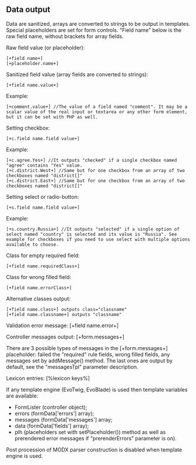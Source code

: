 ## Data output

Data are sanitized, arrays are converted to strings to be output in templates. Special placeholders are set for form controls. "Field name" below is the raw field name, without brackets for array fields.

Raw field value (or placeholder):
```
[+field name+]
[+placeholder.name+]
```

Sanitized field value (array fields are converted to strings): 
```
[+field name.value+]
```
Example:
```
[+comment.value+] //The value of a field named "comment". It may be a scalar value of the real input or textarea or any other form element, but it can be set with PHP as well. 
```

Setting checkbox: 
```
[+c.field name.field value+]
```
Example:
```
[+c.agree.Yes+] //It outputs "checked" if a single checkbox named "agree" contains "Yes" value.
[+c.district.West+] //Same but for one checkbox from an array of two checkboxes named "district[]"
[+c.district.East+] //Same but for one checkbox from an array of two checkboxes named "district[]"
```


Setting select or radio-button: 
```
[+s.field name.field value+]
```
Example:
```
[+s.country.Russia+] //It outputs "selected" if a single option of select named "country" is selected and its value is "Russia". See example for checkboxes if you need to use select with multiple options available to choose.
```

Class for empty required field:
```
[+field name.requiredСlass+]
```

Class for wrong filled field:
```
[+field name.errorClass+]
```

Alternative classes output:
```
[+field name.class+] outputs class="classname"
[+field name.classname+] outputs "classname"
```

Validation error message:
[+field name.error+]

Controller messages output:
[+form.messages+]

There are 3 possible types of messages in the [+form.messages+] placeholder: failed the "required" rule fields, wrong filled fields, any messages set by addMessage() method. The last ones are output by default, see the "messagesTpl" parameter description.

Lexicon entries:
[%lexicon keys%]

If any template engine (EvoTwig, EvoBlade) is used then template variables are available: 
* FormLister (controller object);
* errors (formData['errors'] array);
* messages (formData['messages'] array;
* data (formData['fields'] array);
* plh (placeholders set with setPlaceholder()) method as well as prerendered error messages if "prerenderErrors" parameter is on).

Post procession of MODX parser construction is disabled when template engine is used.
